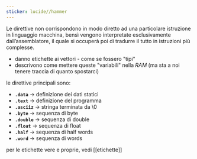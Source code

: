 ```yaml
---
sticker: lucide//hammer
---
```

Le direttive non corrispondono in modo diretto ad una particolare istruzione in linguaggio macchina, bensì vengono interpretate esclusivamente dall’assemblatore, il quale si occuperà poi di tradurre il tutto in istruzioni più complesse.

- danno etichette ai vettori - come se fossero "tipi"
- descrivono come mettere queste "variabili" nella *RAM* (ma sta a noi tenere traccia di quanto spostarci)
 
le direttive principali sono:
- **`.data`** -> definizione dei dati statici
- **`.text`** -> definizione del programma
- **`.asciiz`** -> stringa terminata da \0
- **`.byte`** -> sequenza di byte
- **`.double`** -> sequenza di double
- **`.float`** -> sequenza di float
- **`.half`** -> sequenza di half words
- **`.word`** -> sequenza di words

per le etichette vere e proprie, vedi [[etichette]]